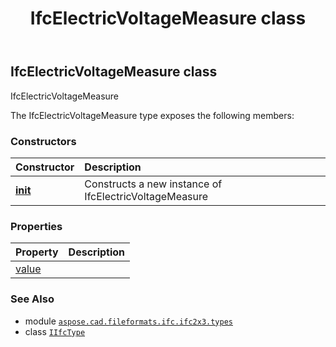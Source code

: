 ﻿---
title: IfcElectricVoltageMeasure class
second_title: Aspose.CAD for Python via .NET API References
description: 
type: docs
weight: 420
url: /python-net/aspose.cad.fileformats.ifc.ifc2x3.types/ifcelectricvoltagemeasure/
is_root: false
---

## IfcElectricVoltageMeasure class

IfcElectricVoltageMeasure



The IfcElectricVoltageMeasure type exposes the following members:

### Constructors
| Constructor | Description |
| :- | :- |
| [__init__](/cad/python-net/aspose.cad.fileformats.ifc.ifc2x3.types/ifcelectricvoltagemeasure/__init__/#) | Constructs a new instance of IfcElectricVoltageMeasure |


### Properties
| Property | Description |
| :- | :- |
| [value](/cad/python-net/aspose.cad.fileformats.ifc.ifc2x3.types/ifcelectricvoltagemeasure/value) |  |



### See Also
* module [`aspose.cad.fileformats.ifc.ifc2x3.types`](..)
* class [`IIfcType`](/cad/python-net/aspose.cad.fileformats.ifc/iifctype)
